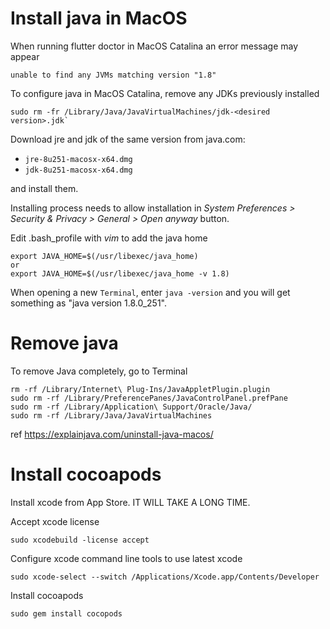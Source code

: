 # Install java in MacOS

When running flutter doctor in MacOS Catalina an error message may appear

```
unable to find any JVMs matching version "1.8"
```

To configure java in MacOS Catalina, remove any JDKs previously installed 

```
sudo rm -fr /Library/Java/JavaVirtualMachines/jdk-<desired version>.jdk`
```

Download jre and jdk of the same version from java.com:

- `jre-8u251-macosx-x64.dmg`
- `jdk-8u251-macosx-x64.dmg` 

and install them.

Installing process needs to allow installation in *System Preferences > Security & Privacy > General > Open anyway* button. 

Edit .bash_profile with *vim* to add the java home
```
export JAVA_HOME=$(/usr/libexec/java_home)
or
export JAVA_HOME=$(/usr/libexec/java_home -v 1.8)
```

When opening a new `Terminal`, enter `java -version` and you will get something as "java version 1.8.0_251".

# Remove java

To remove Java completely, go to Terminal 
```
rm -rf /Library/Internet\ Plug-Ins/JavaAppletPlugin.plugin  
sudo rm -rf /Library/PreferencePanes/JavaControlPanel.prefPane  
sudo rm -rf /Library/Application\ Support/Oracle/Java/ 
sudo rm -rf /Library/Java/JavaVirtualMachines 
```

ref https://explainjava.com/uninstall-java-macos/

# Install cocoapods

Install xcode from App Store. IT WILL TAKE A LONG TIME.

Accept xcode license
```
sudo xcodebuild -license accept
```

Configure xcode command line tools to use latest xcode
```
sudo xcode-select --switch /Applications/Xcode.app/Contents/Developer
```

Install cocoapods
```
sudo gem install cocopods
```
